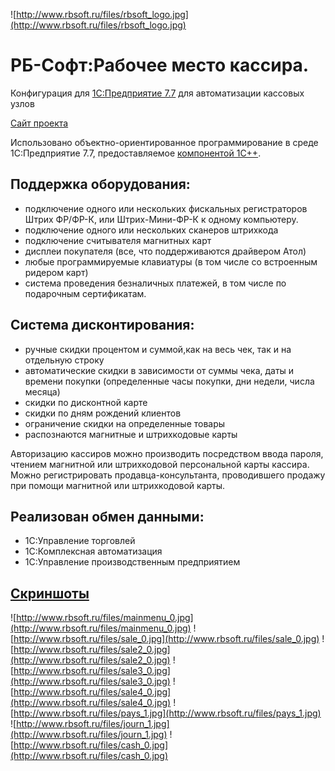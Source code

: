 ![http://www.rbsoft.ru/files/rbsoft_logo.jpg](http://www.rbsoft.ru/files/rbsoft_logo.jpg)

# РБ-Софт:Рабочее место кассира. #

Конфигурация для [1С:Предприятие 7.7](http://www.1c.ru) для автоматизации кассовых узлов

[Сайт проекта](http://project.rbsoft.ru/projects/rmk)


Использовано объектно-ориентированное программирование в среде 1С:Предприятие 7.7, предоставляемое [компонентой 1С++](http://www.1cpp.ru).


## Поддержка оборудования: ##
  * подключение одного или нескольких фискальных регистраторов Штрих ФР/ФР-К, или Штрих-Мини-ФР-К к одному компьютеру.
  * подключение одного или нескольких сканеров штрихкода
  * подключение считывателя магнитных карт
  * дисплеи покупателя (все, что поддерживаются драйвером Атол)
  * любые программируемые клавиатуры (в том числе со встроенным ридером карт)
  * система проведения безналичных платежей, в том числе по подарочным сертификатам.

## Система дисконтирования: ##
  * ручные скидки процентом и суммой,как на весь чек, так и на отдельную строку
  * автоматические скидки в зависимости от суммы чека, даты и времени покупки (определенные часы покупки, дни недели, числа месяца)
  * скидки по дисконтной карте
  * скидки по дням рождений клиентов
  * ограничение скидки на определенные товары
  * распознаются магнитные и штрихкодовые карты

Авторизацию кассиров можно производить посредством ввода пароля, чтением магнитной или штрихкодовой персональной карты кассира.
Можно регистрировать продавца-консультанта, проводившего продажу при помощи магнитной или штрихкодовой карты.

## Реализован обмен данными: ##
  * 1C:Управление торговлей
  * 1С:Комплексная автоматизация
  * 1С:Управление производственным предприятием

## [Скриншоты](http://www.rbsoft.ru/node/221) ##

![http://www.rbsoft.ru/files/mainmenu_0.jpg](http://www.rbsoft.ru/files/mainmenu_0.jpg) ![http://www.rbsoft.ru/files/sale_0.jpg](http://www.rbsoft.ru/files/sale_0.jpg) ![http://www.rbsoft.ru/files/sale2_0.jpg](http://www.rbsoft.ru/files/sale2_0.jpg)
![http://www.rbsoft.ru/files/sale3_0.jpg](http://www.rbsoft.ru/files/sale3_0.jpg) ![http://www.rbsoft.ru/files/sale4_0.jpg](http://www.rbsoft.ru/files/sale4_0.jpg) ![http://www.rbsoft.ru/files/pays_1.jpg](http://www.rbsoft.ru/files/pays_1.jpg) ![http://www.rbsoft.ru/files/journ_1.jpg](http://www.rbsoft.ru/files/journ_1.jpg) ![http://www.rbsoft.ru/files/cash_0.jpg](http://www.rbsoft.ru/files/cash_0.jpg)
